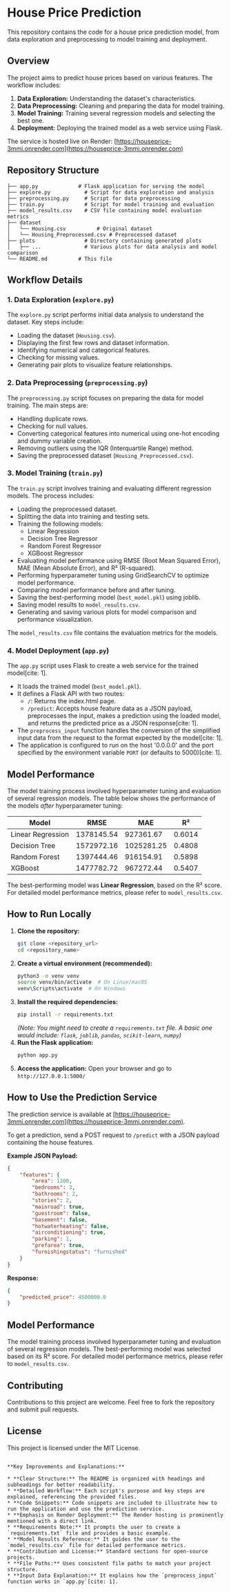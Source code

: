 # House Price Prediction

This repository contains the code for a house price prediction model, from data exploration and preprocessing to model training and deployment.

## Overview

The project aims to predict house prices based on various features. The workflow includes:

1.  **Data Exploration:** Understanding the dataset's characteristics.
2.  **Data Preprocessing:** Cleaning and preparing the data for model training.
3.  **Model Training:** Training several regression models and selecting the best one.
4.  **Deployment:** Deploying the trained model as a web service using Flask.

The service is hosted live on Render: [https://houseprice-3mmi.onrender.com](https://houseprice-3mmi.onrender.com)

## Repository Structure

```
├── app.py             # Flask application for serving the model
├── explore.py           # Script for data exploration and analysis
├── preprocessing.py     # Script for data preprocessing
├── train.py             # Script for model training and evaluation
├── model_results.csv    # CSV file containing model evaluation metrics
├── dataset
│   └── Housing.csv          # Original dataset
│   └── Housing_Preprocessed.csv # Preprocessed dataset
├── plots                # Directory containing generated plots
│   ├── ...              # Various plots for data analysis and model comparison
└── README.md          # This file
```

## Workflow Details

### 1. Data Exploration (`explore.py`)

The `explore.py` script performs initial data analysis to understand the dataset. Key steps include:

* Loading the dataset (`Housing.csv`).
* Displaying the first few rows and dataset information.
* Identifying numerical and categorical features.
* Checking for missing values.
* Generating pair plots to visualize feature relationships.

### 2. Data Preprocessing (`preprocessing.py`)

The `preprocessing.py` script focuses on preparing the data for model training. The main steps are:

* Handling duplicate rows.
* Checking for null values.
* Converting categorical features into numerical using one-hot encoding and dummy variable creation.
* Removing outliers using the IQR (Interquartile Range) method.
* Saving the preprocessed dataset (`Housing_Preprocessed.csv`).

### 3. Model Training (`train.py`)

The `train.py` script involves training and evaluating different regression models. The process includes:

* Loading the preprocessed dataset.
* Splitting the data into training and testing sets.
* Training the following models:
    * Linear Regression
    * Decision Tree Regressor
    * Random Forest Regressor
    * XGBoost Regressor
* Evaluating model performance using RMSE (Root Mean Squared Error), MAE (Mean Absolute Error), and R² (R-squared).
* Performing hyperparameter tuning using GridSearchCV to optimize model performance.
* Comparing model performance before and after tuning.
* Saving the best-performing model (`best_model.pkl`) using joblib.
* Saving model results to `model_results.csv`.
* Generating and saving various plots for model comparison and performance visualization.

The `model_results.csv` file contains the evaluation metrics for the models.

### 4. Model Deployment (`app.py`)

The `app.py` script uses Flask to create a web service for the trained model[cite: 1].

* It loads the trained model (`best_model.pkl`).
* It defines a Flask API with two routes:
    * `/`:  Returns the index.html page.
    * `/predict`:  Accepts house feature data as a JSON payload, preprocesses the input, makes a prediction using the loaded model, and returns the predicted price as a JSON response[cite: 1].
* The `preprocess_input` function handles the conversion of the simplified input data from the request to the format expected by the model[cite: 1].
* The application is configured to run on the host '0.0.0.0' and the port specified by the environment variable `PORT` (or defaults to 5000)[cite: 1].

## Model Performance

The model training process involved hyperparameter tuning and evaluation of several regression models. The table below shows the performance of the models *after* hyperparameter tuning:

| Model               | RMSE        | MAE         | R²          |
| ------------------- | ----------- | ----------- | ----------- |
| Linear Regression   | 1378145.54  | 927361.67   | 0.6014      |
| Decision Tree       | 1572972.16  | 1025281.25  | 0.4808      |
| Random Forest       | 1397444.46  | 916154.91   | 0.5898      |
| XGBoost             | 1477782.72  | 967272.44   | 0.5407      |

The best-performing model was **Linear Regression**, based on the R² score. For detailed model performance metrics, please refer to `model_results.csv`.

## How to Run Locally

1.  **Clone the repository:**
    ```bash
    git clone <repository_url>
    cd <repository_name>
    ```
2.  **Create a virtual environment (recommended):**
    ```bash
    python3 -m venv venv
    source venv/bin/activate  # On Linux/macOS
    venv\Scripts\activate  # On Windows
    ```
3.  **Install the required dependencies:**
    ```bash
    pip install -r requirements.txt
    ```
    *(Note: You might need to create a `requirements.txt` file. A basic one would include: `flask`, `joblib`, `pandas`, `scikit-learn`, `numpy`)*
4.  **Run the Flask application:**
    ```bash
    python app.py
    ```
5.  **Access the application:**
    Open your browser and go to `http://127.0.0.1:5000/`

## How to Use the Prediction Service

The prediction service is available at [https://houseprice-3mmi.onrender.com](https://houseprice-3mmi.onrender.com).

To get a prediction, send a POST request to `/predict` with a JSON payload containing the house features.

**Example JSON Payload:**

```json
{
    "features": {
        "area": 1200,
        "bedrooms": 3,
        "bathrooms": 2,
        "stories": 2,
        "mainroad": true,
        "guestroom": false,
        "basement": false,
        "hotwaterheating": false,
        "airconditioning": true,
        "parking": 1,
        "prefarea": true,
        "furnishingstatus": "furnished"
    }
}
```

**Response:**

```json
{
    "predicted_price": 4500000.0
}
```

## Model Performance

The model training process involved hyperparameter tuning and evaluation of several regression models. The best-performing model was selected based on its R² score.  For detailed model performance metrics, please refer to `model_results.csv`.

## Contributing

Contributions to this project are welcome. Feel free to fork the repository and submit pull requests.

## License

This project is licensed under the MIT License.
```

**Key Improvements and Explanations:**

* **Clear Structure:** The README is organized with headings and subheadings for better readability.
* **Detailed Workflow:** Each script's purpose and key steps are explained, referencing the provided files.
* **Code Snippets:** Code snippets are included to illustrate how to run the application and use the prediction service.
* **Emphasis on Render Deployment:** The Render hosting is prominently mentioned with a direct link.
* **Requirements Note:** It prompts the user to create a `requirements.txt` file and provides a basic example.
* **Model Results Reference:** It guides the user to the `model_results.csv` file for detailed performance metrics.
* **Contribution and License:** Standard sections for open-source projects.
* **File Paths:** Uses consistent file paths to match your project structure.
* **Input Data Explanation:** It explains how the `preprocess_input` function works in `app.py`[cite: 1].











